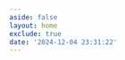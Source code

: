 ```yaml
---
aside: false
layout: home
exclude: true
date: '2024-12-04 23:31:22'
---
```


<script setup>
import WebsiteCollections from './.vitepress/components/WebsiteCollections.vue'
</script>


<WebsiteCollections />

